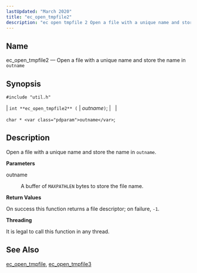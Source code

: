 ```yaml
---
lastUpdated: "March 2020"
title: "ec_open_tmpfile2"
description: "ec open tmpfile 2 Open a file with a unique name and store the name in outname int ec open tmpfile 2 outname char outname Open a file with a unique name and store the name in outname outname A buffer of MAXPATHLEN bytes to store the file name On..."
---
```


<a name="apis.ec_open_tmpfile2"></a> 
## Name

ec_open_tmpfile2 — Open a file with a unique name and store the name in `outname`

## Synopsis

`#include "util.h"`

| `int **ec_open_tmpfile2** (` | <var class="pdparam">outname</var>`)`; |   |

`char * <var class="pdparam">outname</var>`;<a name="idp52494512"></a> 
## Description

Open a file with a unique name and store the name in `outname`.

**<a name="idp52496192"></a> Parameters**

<dl class="variablelist">

<dt>outname</dt>

<dd>

A buffer of `MAXPATHLEN` bytes to store the file name.

</dd>

</dl>

**<a name="idp52499392"></a> Return Values**

On success this function returns a file descriptor; on failure, `-1`.

**<a name="idp52500800"></a> Threading**

It is legal to call this function in any thread.

<a name="idp52501904"></a> 
## See Also

[ec_open_tmpfile](/momentum/3/3-api/apis-ec-open-tmpfile), [ec_open_tmpfile3](/momentum/3/3-api/apis-ec-open-tmpfile-3)